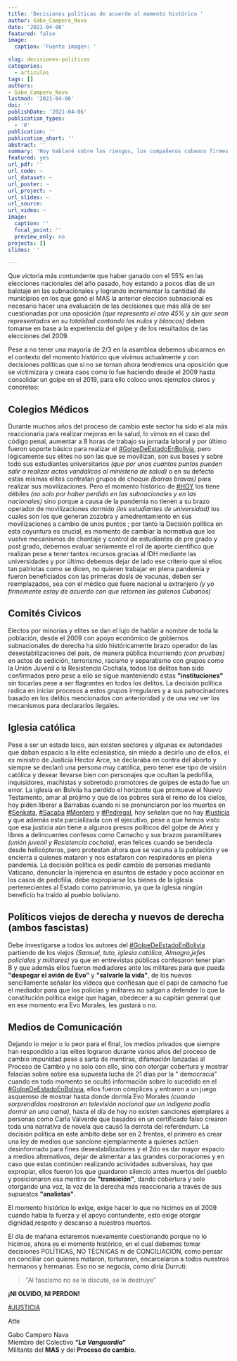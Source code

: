 ```yaml
---
title: 'Decisiones políticas de acuerdo al momento histórico '
author: Gabo_Campero_Nava
date: '2021-04-06'
featured: false
image:
  caption: 'Fuente imagen: '

slug: decisiones-politicas
categories:
  - articulos
tags: []
authors:
- Gabo_Campero_Nava
lastmod: '2021-04-06'
doi: ''
publishDate: '2021-04-06'
publication_types:
  - '0'
publication: ''
publication_short: ''
abstract: ''
summary: 'Hoy hablaré sobre los riesgos, los compañeros cubanos firmes revolucionarios, viviendo con un bloqueo de 50 años y teniendo al imperialismo a 90 millas de su territorio han resistido estoicamente'
featured: yes
url_pdf: ''
url_code: ~
url_dataset: ~
url_poster: ~
url_project: ~
url_slides: ~
url_source: 
url_video: ~
image:
  caption: ''
  focal_point: ''
  preview_only: no
projects: []
slides: ''

---
```



Que victoria más contundente que haber ganado con el 55% en las elecciones nacionales del año pasado, hoy estando a pocos días de un balotaje en las subnacionales y logrando incrementar la cantidad de municipios en los que ganó el MAS la anterior elección subnacional es necesario hacer una evaluación de las decisiones que más allá de ser cuestionadas por una oposición *(que representa el otro 45% y sin que sean representados en su totalidad contando los nulos y blancos)* deben tomarse en base a la experiencia del golpe y de los resultados de las elecciones del 2009.

Pese a no tener una mayoría de 2/3 en la asamblea debemos ubicarnos en el contexto del momento histórico que vivimos actualmente y con decisiones políticas que si no se toman ahora tendremos una oposición que se victimizara y creara caos como lo fue haciendo desde el 2009 hasta consolidar un golpe en el 2019, para ello coloco unos ejemplos claros y concretos: 

## Colegios Médicos 

Durante muchos años del proceso de cambio este sector ha sido el ala más reaccionaria para realizar mejoras en la salud, lo vimos en el caso del código penal, aumentar a 8 horas de trabajo su jornada laboral y por último fueron soporte básico para realizar el [#GolpeDeEstadoEnBolivia](#GolpeDeEstadoEnBolivia), pero lógicamente sus elites no son las que se movilizan, son sus bases y sobre todo sus estudiantes universitarios *(que por unos cuantos puntos pueden salir a realizar actos vandálicos al ministerio de salud)* o en su defecto estas mismas elites contratan grupos de choque *(barras bravas)* para realizar sus movilizaciones. 
Pero el momento histórico de [#HOY](#HOY) los tiene débiles *(no solo por haber perdido en las subnacionales y en las nacionales)* sino porque a causa de la pandemia no tienen a su brazo operador de movilizaciones dormido *(los estudiantes de universidad)* los cuales son los que generan zozobra y amedrentamiento en sus movilizaciones a cambio de unos puntos ; por tanto la Decisión política en esta coyuntura es crucial, es momento de cambiar la normativa que los vuelve mecanismos de chantaje y control de estudiantes de pre grado y post grado, debemos evaluar seriamente el rol de aporte científico que realizan pese a tener tantos recursos gracias al IDH mediante las universidades y por último debemos dejar de lado ese criterio que si ellos tan patriotas como se dicen, no quieren trabajar en plena pandemia y fueron beneficiados con las primeras dosis de vacunas, deben ser reemplazados, sea con el médico que fuere nacional u extranjero *(y yo firmemente estoy de acuerdo con que retornen los galenos Cubanos)* 

## Comités Civicos

Electos por minorías y elites se dan el lujo de hablar a nombre de toda la población, desde el 2009 con apoyo económico de gobiernos subnacionales de derecha ha sido históricamente brazo operador de las desestabilizaciones del país, de manera pública incurriendo *(con pruebas)* en actos de sedición, terrorismo, racismo y separatismo con grupos como la Unión Juvenil o la Resistencia Cochala, todos los delitos han sido confirmados pero pese a ello se sigue manteniendo estas **"instituciones"** sin tocarlas pese a ser flagrantes en todos los delitos. La decisión política radica en iniciar procesos a estos grupos irregulares y a sus patrocinadores basado en los delitos mencionados con anterioridad y de una vez ver los mecanismos para declararlos ilegales.

## Iglesia católica 

Pese a ser un estado laico, aún existen sectores y algunas ex autoridades que daban espacio a la élite eclesiástica, sin miedo a decirlo uno de ellos, el ex ministro de Justicia Hector Arce, se declaraba en contra del aborto y siempre se declaró una persona muy católica, pero tener ese tipo de visión católica y desear llevarse bien con personajes que ocultan la pedofilia, inquisidores, machistas y sobretodo promotores de golpes de estado fue un error. La iglesia en Bolviia ha perdido el horizonte que promueve el Nuevo Testamento, amar al prójimo y que de los pobres será el reino de los cielos, hoy piden liberar a Barrabas cuando ni se pronunciaron por los muertos en [#Senkata](#Senkata), [#Sacaba](#Sacaba) [#Montero](#Montero) y [#Pedregal](#Pedregal), hoy señalan que no hay [#justicia](#justicia) y que además esta parcializada con el ejecutivo, pese a que hemos visto que esa justicia aún tiene a algunos presos políticos del golpe de Añez y libres a delincuentes confesos como Camacho y sus brazos paramilitares *(unión juvenil y Resistencia cochala)*, eran felices cuando se bendecía desde helicópteros, pero protestan ahora que se vacuna a la población y se encierra a quienes mataron y nos estafaron con respiradores en plena pandemia. La decisión política es pedir cambio de personas mediante Vaticano, denunciar la injerencia en asuntos de estado y poco accionar en los casos de pedofilia, debe expropiarse los bienes de la iglesia pertenecientes al Estado como patrimonio, ya que la iglesia ningún beneficio ha traído al pueblo boliviano.

## Políticos viejos de derecha y nuevos de derecha (ambos fascistas)

Debe investigarse a todos los autores del [#GolpeDeEstadoEnBolivia](#GolpeDeEstadoEnBolivia) partiendo de los viejos *(Samuel, tuto, iglesia católica, Almagro,jefes policiales y militares)* ya que en entrevistas públicas confesaron tener plan B y que además ellos fueron mediadores ante los militares para que pueda **"despegar el avión de Evo"** y **"salvarle la vida"**, de los nuevos sencillamente señalar los videos que confiesan que el papi de camacho fue el mediador para que los policías y militares no salgan a defender lo que la constitución política exige que hagan, obedecer a su capitán general que en ese momento era Evo Morales, les gustará o no.

## Medios de Comunicación

Dejando lo mejor o lo peor para el final, los medios privados que siempre han respondido a las elites lograron durante varios años del proceso de cambio impunidad pese a sarta de mentiras, difamación lanzadas al Proceso de Cambio y no solo con ello, sino con otorgar cobertura y mostrar falacias sobre sobre esa supuesta lucha de 21 días por la " democracia" cuando en todo momento se ocultó información sobre lo sucedido en el [#GolpeDeEstadoEnBolivia](#GolpeDeEstadoEnBolivia), ellos fueron cómplices y entraron a un juego asqueroso de mostrar hasta donde dormía Evo Morales *(cuando sorprendidos mostraron en televisión nacional que un indígena podía dormir en una cama)*, hasta el día de hoy no existen sanciones ejemplares a personas como Carla Valverde que basados en un certificado falso crearon toda una narrativa de novela que causó la derrota del referéndum. La decisión política en este ámbito debe ser en 2 frentes, el primero es crear una ley de medios que sancione ejemplarmente a quienes actúen desinformado para fines desestabilizadores y el 2do es dar mayor espacio a medios alternativos, dejar de alimentar a las grandes corporaciones y en caso que estas continúen realizando actividades subversivas, hay que expropiar, ellos fueron los que guardaron silencio antes muertos del pueblo y posicionaron esa mentira de **"transición"**, dando cobertura y solo otorgando una voz, la voz de la derecha más reaccionaria a través de sus supuestos **"analistas"**. 

El momento histórico lo exige, exige hacer lo que no hicimos en el 2009 cuando había la fuerza y el apoyo contundente, esto exige otorgar dignidad,respeto y descanso a nuestros muertos.

El día de mañana estaremos nuevamente cuestionando porque no lo hicimos, ahora es el momento histórico, en el cual debemos tomar decisiones POLÍTICAS, NO TÉCNICAS ni de CONCILIACIÓN, como pensar en conciliar con quienes mataron, torturaron, encarcelaron a todos nuestros hermanos y hermanas. Eso no se negocia, como diría Durruti:

> "Al fascismo no se le discute, se le destruye"

**¡NI OLVIDO, NI PERDON!**

[#JUSTICIA](#JUSTICIA)

Atte 

Gabo Campero Nava<br>
Miembro del Colectivo **“*La Vanguardia*”**<br>
Militante del **MAS** y del **Proceso de cambio**.<br>
